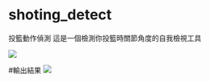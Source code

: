 # shoting_detect
 投籃動作偵測
這是一個檢測你投籃時關節角度的自我檢視工具

![](https://github.com/ayooooou/shoting_detect/blob/main/%E8%9E%A2%E5%B9%95%E6%93%B7%E5%8F%96%E7%95%AB%E9%9D%A2%202024-02-08%20231855.png)

#輸出結果
![](https://github.com/ayooooou/shoting_detect/blob/main/onemotion1.png)

